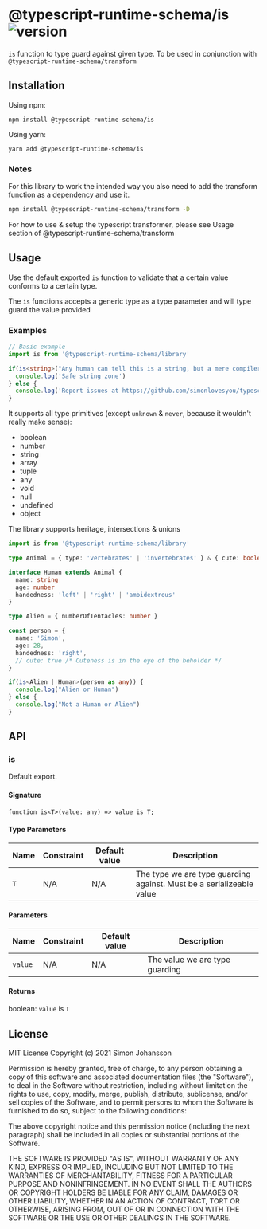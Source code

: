 # @typescript-runtime-schema/is ![version](https://badgen.net/badge/version/0.1.2/blue)
`is` function to type guard against given type. To be used in conjunction with `@typescript-runtime-schema/transform`

## Installation
Using npm:
```
npm install @typescript-runtime-schema/is
```
Using yarn:
```
yarn add @typescript-runtime-schema/is
```
### Notes
For this library to work the intended way you also need to add the transform function as a dependency and use it.
```bash
npm install @typescript-runtime-schema/transform -D
```

For how to use & setup the typescript transformer, please see Usage section of @typescript-runtime-schema/transform
## Usage
Use the default exported `is` function to validate that a certain value conforms to a certain type.

The `is` functions accepts a generic type as a type parameter and will type guard the value provided

### Examples
```ts
// Basic example
import is from '@typescript-runtime-schema/library'

if(is<string>("Any human can tell this is a string, but a mere compiler won't know because it is cast" as any)) {
  console.log('Safe string zone')
} else {
  console.log('Report issues at https://github.com/simonlovesyou/typescript-runtime-schema/issues')
}
```

It supports all type primitives (except `unknown` & `never`, because it wouldn't really make sense):
* boolean
* number
* string
* array
* tuple
* any
* void
* null
* undefined
* object

The library supports heritage, intersections & unions

```ts
import is from '@typescript-runtime-schema/library'

type Animal = { type: 'vertebrates' | 'invertebrates' } & { cute: boolean }

interface Human extends Animal {
  name: string
  age: number
  handedness: 'left' | 'right' | 'ambidextrous'
}

type Alien = { numberOfTentacles: number }

const person = {
  name: 'Simon',
  age: 28,
  handedness: 'right',
  // cute: true /* Cuteness is in the eye of the beholder */ 
}

if(is<Alien | Human>(person as any)) {
  console.log("Alien or Human")
} else {
  console.log("Not a Human or Alien")
}
```
## API
### is
Default export.

#### Signature
`function is<T>(value: any) => value is T;`

#### Type Parameters
Name | Constraint | Default value | Description |
------ | ------ | ------ | ------ |
`T` | N/A | N/A | The type we are type guarding against. Must be a serializeable value |

#### Parameters
Name | Constraint | Default value | Description |
------ | ------ | ------ | ------ |
`value` | N/A | N/A | The value we are type guarding

#### Returns
boolean: `value` is `T`


## License
MIT License Copyright (c) 2021 Simon Johansson

Permission is hereby granted, free of charge, to any person obtaining a copy of this software and associated documentation files (the "Software"), to deal in the Software without restriction, including without limitation the rights to use, copy, modify, merge, publish, distribute, sublicense, and/or sell copies of the Software, and to permit persons to whom the Software is furnished to do so, subject to the following conditions:

The above copyright notice and this permission notice (including the next paragraph) shall be included in all copies or substantial portions of the Software.

THE SOFTWARE IS PROVIDED "AS IS", WITHOUT WARRANTY OF ANY KIND, EXPRESS OR IMPLIED, INCLUDING BUT NOT LIMITED TO THE WARRANTIES OF MERCHANTABILITY, FITNESS FOR A PARTICULAR PURPOSE AND NONINFRINGEMENT. IN NO EVENT SHALL THE AUTHORS OR COPYRIGHT HOLDERS BE LIABLE FOR ANY CLAIM, DAMAGES OR OTHER LIABILITY, WHETHER IN AN ACTION OF CONTRACT, TORT OR OTHERWISE, ARISING FROM, OUT OF OR IN CONNECTION WITH THE SOFTWARE OR THE USE OR OTHER DEALINGS IN THE SOFTWARE.